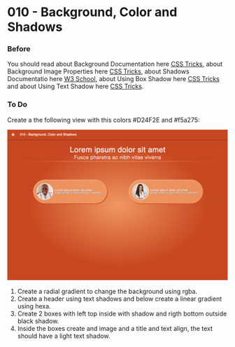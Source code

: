 # 010 - Background, Color and Shadows

### Before 
You should read about Background Documentation here [CSS Tricks][1], about Background Image Properties here [CSS Tricks][2], about Shadows Documentatio here [W3 School][3], about Using Box Shadow here [CSS Tricks][4] and about Using Text Shadow here [CSS Tricks][5].

### To Do

Create a the following view with this colors #D24F2E and #f5a275:

![alt text](solved/Photo-Example.jpg)

1. Create a radial gradient to change the background using rgba.
2. Create a header using text shadows and below create a linear gradient using hexa.
3. Create 2 boxes with left top inside with shadow and rigth bottom outside black shadow.
4. Inside the boxes create and image and a title and text align, the text should have a light text shadow.
 

 [1]: https://css-tricks.com/almanac/properties/b/background/   
 [2]: https://css-tricks.com/almanac/properties/b/background-image/ 
 [3]: https://www.w3schools.com/css/css3_shadows.asp 
 [4]: https://css-tricks.com/snippets/css/css-box-shadow/ 
 [5]: https://css-tricks.com/almanac/properties/t/text-shadow/
 [6]: http://www.cssmatic.com/box-shadow 